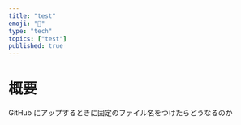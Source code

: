 ```yaml
---
title: "test"
emoji: "👋"
type: "tech"
topics: ["test"]
published: true
---
```


# 概要

GitHub にアップするときに固定のファイル名をつけたらどうなるのか


